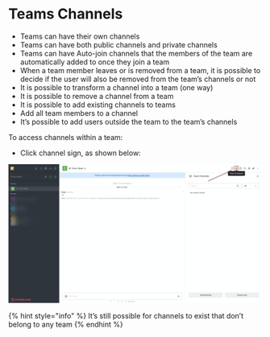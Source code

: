 # Teams Channels

* Teams can have their own channels
* Teams can have both public channels and private channels
* Teams can have Auto-join channels that the members of the team are automatically added to once they join a team
* When a team member leaves or is removed from a team, it is possible to decide if the user will also be removed from the team’s channels or not
* It is possible to transform a channel into a team \(one way\)
* It is possible to remove a channel from a team
* It is possible to add existing channels to teams
* Add all team members to a channel
* It’s possible to add users outside the team to the team’s channels

To access channels within a team:

* Click channel sign, as shown below:

![](../../../../../.gitbook/assets/image%20%28367%29.png)

{% hint style="info" %}
It’s still possible for channels to exist that don’t belong to any team
{% endhint %}



